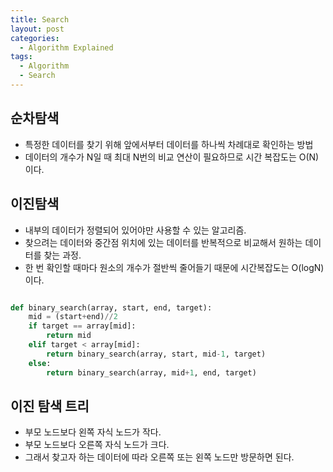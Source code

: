 ```yaml
---
title: Search
layout: post
categories:
  - Algorithm Explained
tags:
  - Algorithm
  - Search
---
```


## 순차탐색

* 특정한 데이터를 찾기 위해 앞에서부터 데이터를 하나씩 차례대로 확인하는 방법
* 데이터의 개수가 N일 때 최대 N번의 비교 연산이 필요하므로 시간 복잡도는 O(N)이다.

## 이진탐색

* 내부의 데이터가 정렬되어 있어야만 사용할 수 있는 알고리즘.
* 찾으려는 데이터와 중간점 위치에 있는 데이터를 반복적으로 비교해서 원하는 데이터를 찾는 과정.
* 한 번 확인할 때마다 원소의 개수가 절반씩 줄어들기 때문에 시간복잡도는 O(logN)이다.

```python

def binary_search(array, start, end, target):
    mid = (start+end)//2
    if target == array[mid]:
        return mid
    elif target < array[mid]:
        return binary_search(array, start, mid-1, target)
    else:
        return binary_search(array, mid+1, end, target)

```

## 이진 탐색 트리

* 부모 노드보다 왼쪽 자식 노드가 작다.
* 부모 노드보다 오른쪽 자식 노드가 크다.
* 그래서 찾고자 하는 데이터에 따라 오른쪽 또는 왼쪽 노드만 방문하면 된다.